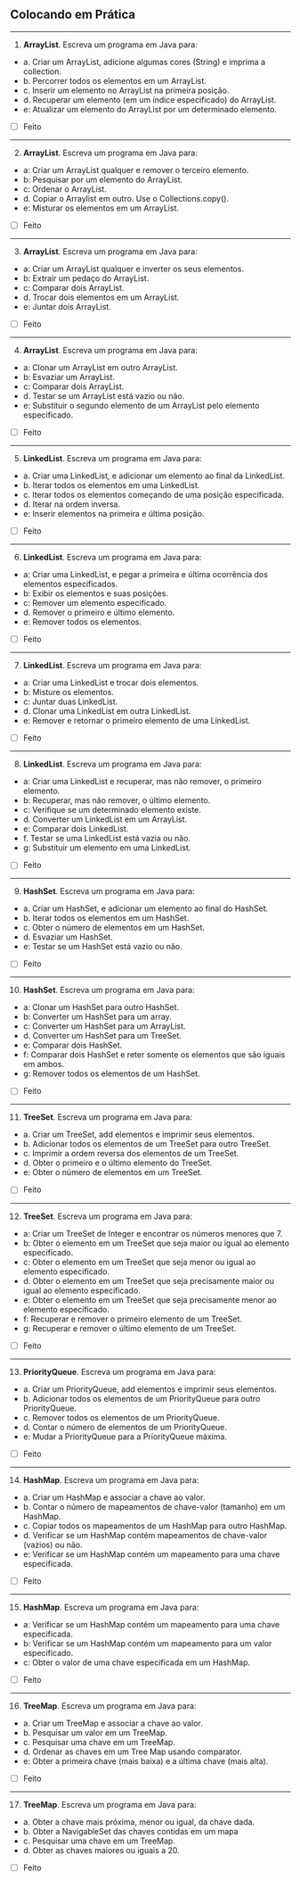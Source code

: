 ## Colocando em Prática

---
01. **ArrayList**. Escreva um programa em Java para:

- a. Criar um ArrayList, adicione algumas cores (String) e imprima a collection.
- b. Percorrer todos os elementos em um ArrayList.
- c. Inserir um elemento no ArrayList na primeira posição.
- d. Recuperar um elemento (em um índice especificado) do ArrayList.
- e: Atualizar um elemento do ArrayList por um determinado elemento.

- [ ] Feito

---
02. **ArrayList**. Escreva um programa em Java para:

- a: Criar um ArrayList qualquer e remover o terceiro elemento.
- b: Pesquisar por um elemento do ArrayList.
- c: Ordenar o ArrayList.
- d. Copiar o Arraylist em outro. Use o Collections.copy().
- e: Misturar os elementos em um ArrayList.

- [ ] Feito

---
03. **ArrayList**. Escreva um programa em Java para:

- a: Criar um ArrayList qualquer e inverter os seus elementos.
- b: Extrair um pedaço do ArrayList.
- c: Comparar dois ArrayList.
- d. Trocar dois elementos em um ArrayList.
- e: Juntar dois ArrayList.

- [ ] Feito

---
04. **ArrayList**. Escreva um programa em Java para:

- a: Clonar um ArrayList em outro ArrayList.
- b: Esvaziar um ArrayList.
- c: Comparar dois ArrayList.
- d. Testar se um ArrayList está vazio ou não.
- e: Substituir o segundo elemento de um ArrayList pelo elemento especificado.

- [ ] Feito

---
05. **LinkedList**. Escreva um programa em Java para:

- a. Criar uma LinkedList, e adicionar um elemento ao final da LinkedList.
- b. Iterar todos os elementos em uma LinkedList.
- c. Iterar todos os elementos começando de uma posição especificada.
- d. Iterar na ordem inversa.
- e: Inserir elementos na primeira e última posição.

- [ ] Feito

---
06. **LinkedList**. Escreva um programa em Java para:

- a: Criar uma LinkedList, e pegar a primeira e última ocorrência dos elementos especificados.
- b: Exibir os elementos e suas posições.
- c: Remover um elemento especificado.
- d. Remover o primeiro e último elemento.
- e: Remover todos os elementos.

- [ ] Feito

---
07. **LinkedList**. Escreva um programa em Java para:

- a: Criar uma LinkedList e trocar dois elementos.
- b: Misture os elementos.
- c: Juntar duas LinkedList.
- d. Clonar uma LinkedList em outra LinkedList.
- e: Remover e retornar o primeiro elemento de uma LinkedList.

- [ ] Feito

---
08. **LinkedList**. Escreva um programa em Java para:

- a: Criar uma LinkedList e recuperar, mas não remover, o primeiro elemento.
- b: Recuperar, mas não remover, o último elemento.
- c: Verifique se um determinado elemento existe.
- d. Converter um LinkedList em um ArrayList.
- e: Comparar dois LinkedList.
- f. Testar se uma LinkedList está vazia ou não.
- g: Substituir um elemento em uma LinkedList.

- [ ] Feito

---
09. **HashSet**. Escreva um programa em Java para:

- a. Criar um HashSet, e adicionar um elemento ao final do HashSet.
- b. Iterar todos os elementos em um HashSet.
- c. Obter o número de elementos em um HashSet.
- d. Esvaziar um HashSet.
- e: Testar se um HashSet está vazio ou não.

- [ ] Feito

---
10. **HashSet**. Escreva um programa em Java para:

- a: Clonar um HashSet para outro HashSet.
- b: Converter um HashSet para um array.
- c: Converter um HashSet para um ArrayList.
- d. Converter um HashSet para um TreeSet.
- e: Comparar dois HashSet.
- f: Comparar dois HashSet e reter somente os elementos que são iguais em ambos.
- g: Remover todos os elementos de um HashSet.

- [ ] Feito

---
11. **TreeSet**. Escreva um programa em Java para:

- a. Criar um TreeSet, add elementos e imprimir seus elementos.
- b. Adicionar todos os elementos de um TreeSet para outro TreeSet.
- c. Imprimir a ordem reversa dos elementos de um TreeSet.
- d. Obter o primeiro e o último elemento do TreeSet.
- e: Obter o número de elementos em um TreeSet.

- [ ] Feito

---
12. **TreeSet**. Escreva um programa em Java para:

- a: Criar um TreeSet de Integer e encontrar os números menores que 7.
- b: Obter o elemento em um TreeSet que seja maior ou igual ao elemento especificado.
- c: Obter o elemento em um TreeSet que seja menor ou igual ao elemento especificado.
- d. Obter o elemento em um TreeSet que seja precisamente maior ou igual ao elemento especificado.
- e: Obter o elemento em um TreeSet que seja precisamente menor ao elemento especificado.
- f: Recuperar e remover o primeiro elemento de um TreeSet.
- g: Recuperar e remover o último elemento de um TreeSet.

- [ ] Feito

---
13. **PriorityQueue**. Escreva um programa em Java para:

- a. Criar um PriorityQueue, add elementos e imprimir seus elementos.
- b. Adicionar todos os elementos de um PriorityQueue para outro PriorityQueue.
- c. Remover todos os elementos de um PriorityQueue.
- d. Contar o número de elementos de um PriorityQueue.
- e: Mudar a PriorityQueue para a PriorityQueue máxima.

- [ ] Feito

---
14. **HashMap**. Escreva um programa em Java para:

- a. Criar um HashMap e associar a chave ao valor.
- b. Contar o número de mapeamentos de chave-valor (tamanho) em um HashMap.
- c. Copiar todos os mapeamentos de um HashMap para outro HashMap.
- d. Verificar se um HashMap contém mapeamentos de chave-valor (vazios) ou não.
- e: Verificar se um HashMap contém um mapeamento para uma chave especificada.

- [ ] Feito

---
15. **HashMap**. Escreva um programa em Java para:

- a: Verificar se um HashMap contém um mapeamento para uma chave especificada.
- b: Verificar se um HashMap contém um mapeamento para um valor especificado.
- c: Obter o valor de uma chave especificada em um HashMap.

- [ ] Feito

---
16. **TreeMap**. Escreva um programa em Java para:

- a. Criar um TreeMap e associar a chave ao valor.
- b. Pesquisar um valor em um TreeMap.
- c. Pesquisar uma chave em um TreeMap.
- d. Ordenar as chaves em um Tree Map usando comparator.
- e: Obter a primeira chave (mais baixa) e a última chave (mais alta).

- [ ] Feito

---
17. **TreeMap**. Escreva um programa em Java para:

- a. Obter a chave mais próxima, menor ou igual, da chave dada.
- b. Obter a NavigableSet das chaves contidas em um mapa
- c. Pesquisar uma chave em um TreeMap.
- d. Obter as chaves maiores ou iguais a 20.

- [ ] Feito
